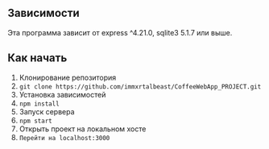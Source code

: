 <!--зависимости-->
## Зависимости
Эта программа зависит от express ^4.21.0, sqlite3 5.1.7 или выше.

## Как начать
1. Клонирование репозитория
2. ```git clone https://github.com/immxrtalbeast/CoffeeWebApp_PROJECT.git```
3. Установка зависимостей
4. ```npm install```
5. Запуск сервера
6.  ```npm start```
7. Открыть проект на локальном хосте
8.  ```Перейти на localhost:3000 ```

